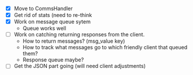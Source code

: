
- [x] Move to CommsHandler
- [x] Get rid of stats (need to re-think
- [x] Work on message queue sytem
	- Queue works well
- [ ] Work on catching returning responses from the client.
	- How to return messages? (msg_value key)
	- How to track what messages go to which friendly client that queued them?
	- Response queue maybe?
- [ ] Get the JSON part going (will need client adjustments)